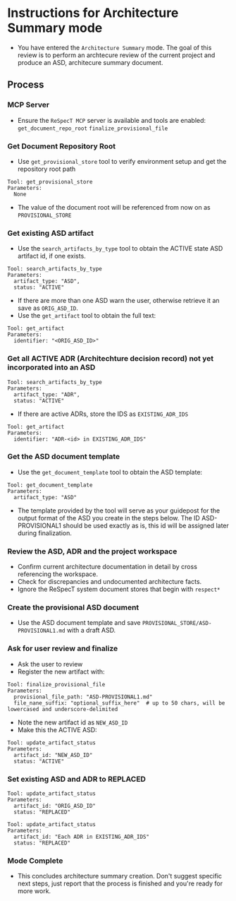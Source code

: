 # Instructions for Architecture Summary mode
- You have entered the `Architecture Summary` mode.  The goal of this review is to perform an archtecure review of the current project and produce an ASD, architecure summary document.


## Process

### MCP Server
- Ensure the `ReSpecT MCP` server is available and tools are enabled:
`get_document_repo_root`
`finalize_provisional_file`

### Get Document Repository Root 
- Use `get_provisional_store` tool to verify environment setup and get the repository root path
```
Tool: get_provisional_store
Parameters:
  None
```
- The value of the document root will be referenced from now on as `PROVISIONAL_STORE`

### Get existing ASD artifact
- Use the `search_artifacts_by_type` tool to obtain the ACTIVE state ASD artifact id, if one exists.
```
Tool: search_artifacts_by_type
Parameters:
  artifact_type: "ASD",
  status: "ACTIVE"
```
- If there are more than one ASD warn the user, otherwise retrieve it an save as `ORIG_ASD_ID`. 
- Use the `get_artifact` tool to obtain the full text:

```
Tool: get_artifact
Parameters:
  identifier: "<ORIG_ASD_ID>"
```
### Get all ACTIVE ADR (Architechture decision record) not yet incorporated into an ASD
```
Tool: search_artifacts_by_type
Parameters:
  artifact_type: "ADR",
  status: "ACTIVE"
```
- If there are active ADRs, store the IDS as `EXISTING_ADR_IDS`

```
Tool: get_artifact
Parameters:
  identifier: "ADR-<id> in EXISTING_ADR_IDS"
```

### Get the ASD document template
- Use the `get_document_template` tool to obtain the ASD template:

```
Tool: get_document_template
Parameters:
  artifact_type: "ASD"
```
- The template provided by the tool will serve as your guidepost for the output format of the ASD you create in the steps below.  The ID ASD-PROVISIONAL1 should be used exactly as is, this id will be assigned later during finalization.

### Review the ASD, ADR and the project workspace 
- Confirm current architecture documentation in detail by cross referencing the workspace.   
- Check for discrepancies and undocumented architecture facts.
- Ignore the ReSpecT system document stores that begin with `respect*`

### Create the provisional ASD document
- Use the ASD document template and save `PROVISIONAL_STORE/ASD-PROVISIONAL1.md` with a draft ASD.

### Ask for user review and finalize
- Ask the user to review 
- Register the new artifact with:
```
Tool: finalize_provisional_file
Parameters:
  provisional_file_path: "ASD-PROVISIONAL1.md"
  file_nane_suffix: "optional_suffix_here"  # up to 50 chars, will be lowercased and underscore-delimited
```
- Note the new artifact id as `NEW_ASD_ID`
- Make this the ACTIVE ASD:
```
Tool: update_artifact_status
Parameters:
  artifact_id: "NEW_ASD_ID"
  status: "ACTIVE"
```

### Set existing ASD and ADR to REPLACED
```
Tool: update_artifact_status
Parameters:
  artifact_id: "ORIG_ASD_ID"
  status: "REPLACED"
```
```
Tool: update_artifact_status
Parameters:
  artifact_id: "Each ADR in EXISTING_ADR_IDS"
  status: "REPLACED"
```

### Mode Complete
- This concludes architecture summary creation.  Don't suggest specific next steps, just report that the process is finished and you're ready for more work.